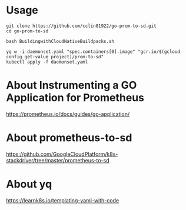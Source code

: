 # Usage

```
git clone https://github.com/cclin81922/go-prom-to-sd.git
cd go-prom-to-sd

bash BuildingwithCloudNativeBuildpacks.sh

yq w -i daemonset.yaml "spec.containers[0].image" "gcr.io/$(gcloud config get-value project)/prom-to-sd"
kubectl apply -f daemonset.yaml
```

# About Instrumenting a GO Application for Prometheus

https://prometheus.io/docs/guides/go-application/

# About prometheus-to-sd

https://github.com/GoogleCloudPlatform/k8s-stackdriver/tree/master/prometheus-to-sd

# About yq

https://learnk8s.io/templating-yaml-with-code
